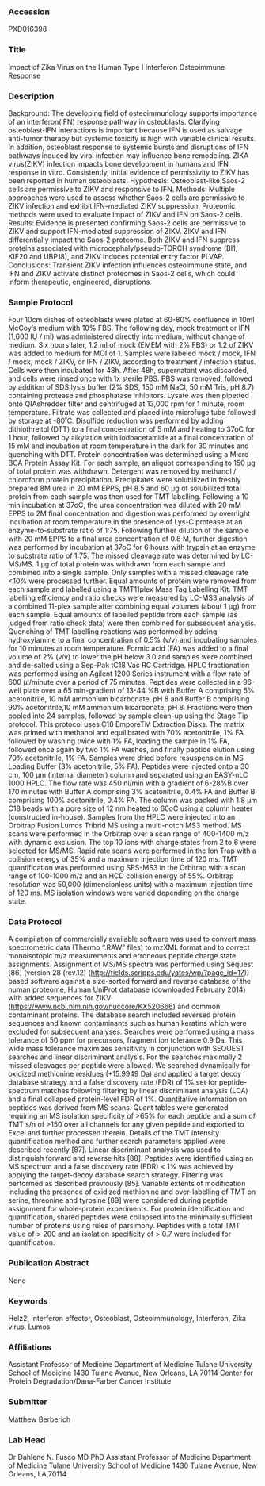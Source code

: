 ### Accession
PXD016398

### Title
Impact of Zika Virus on the Human Type I Interferon Osteoimmune Response

### Description
Background: The developing field of osteoimmunology supports importance of an interferon(IFN) response pathway in osteoblasts. Clarifying osteoblast-IFN interactions is important because IFN is used as salvage anti-tumor therapy but systemic toxicity is high with variable clinical results. In addition, osteoblast response to systemic bursts and disruptions of IFN pathways induced by viral infection may influence bone remodeling. ZIKA virus(ZIKV) infection impacts bone development in humans and IFN response in vitro. Consistently, initial evidence of permissivity to ZIKV has been reported in human osteoblasts. Hypothesis: Osteoblast-like Saos-2 cells are permissive to ZIKV and responsive to IFN. Methods: Multiple approaches were used to assess whether Saos-2 cells are permissive to ZIKV infection and exhibit IFN-mediated ZIKV suppression. Proteomic methods were used to evaluate impact of ZIKV and IFN on Saos-2 cells.  Results: Evidence is presented confirming Saos-2 cells are permissive to ZIKV and support IFN-mediated suppression of ZIKV. ZIKV and IFN differentially impact the Saos-2 proteome. Both ZIKV and IFN suppress proteins associated with microcephaly/pseudo-TORCH syndrome (BI1, KIF20 and UBP18), and ZIKV induces potential entry factor PLVAP. Conclusions: Transient ZIKV infection influences osteoimmune state, and IFN and ZIKV activate distinct proteomes in Saos-2 cells, which could inform therapeutic, engineered, disruptions.

### Sample Protocol
Four 10cm dishes of osteoblasts were plated at 60-80% confluence in 10ml McCoy’s medium with 10% FBS. The following day, mock treatment or IFN (1,600 IU / ml) was administered directly into medium, without change of medium. Six hours later, 1.2 ml of mock (EMEM with 2% FBS) or 1.2 of ZIKV was added to medium for MOI of 1. Samples were labeled mock / mock, IFN / mock, mock / ZIKV, or IFN / ZIKV, according to treatment / infection status. Cells were then incubated for 48h. After 48h, supernatant was discarded, and cells were rinsed once with 1x sterile PBS. PBS was removed, followed by addition of SDS lysis buffer (2% SDS, 150 mM NaCl, 50 mM Tris, pH 8.7) containing protease and phosphatase inhibitors. Lysate was then pipetted onto QIAshredder filter and centrifuged at 13,000 rpm for 1 minute, room temperature. Filtrate was collected and placed into microfuge tube followed by storage at -80˚C. Disulfide reduction was performed by adding dithiothreitol (DTT) to a final concentration of 5 mM and heating to 37oC for 1 hour, followed by alkylation with iodoacetamide at a final concentration of 15 mM and incubation at room temperature in the dark for 30 minutes and quenching with DTT. Protein concentration was determined using a Micro BCA Protein Assay Kit. For each sample, an aliquot corresponding to 150 µg of total protein was withdrawn. Detergent was removed by methanol / chloroform protein precipitation. Precipitates were solubilized in freshly prepared 8M urea in 20 mM EPPS, pH 8.5 and 60 µg of solubilized total protein from each sample was then used for TMT labelling.  Following a 10 min incubation at 37oC, the urea concentration was diluted with 20 mM EPPS to 2M final concentration and digestion was performed by overnight incubation at room temperature in the presence of Lys-C protease at an enzyme-to-substrate ratio of 1:75.  Following further dilution of the sample with 20 mM EPPS to a final urea concentration of 0.8 M, further digestion was performed by incubation at 37oC for 6 hours with trypsin at an enzyme to substrate ratio of 1:75.  The missed cleavage rate was determined by LC-MS/MS. 1 µg of total protein was withdrawn from each sample and combined into a single sample. Only samples with a missed cleavage rate <10% were processed further.  Equal amounts of protein were removed from each sample and labelled using a TMT11plex Mass Tag Labelling Kit. TMT labelling efficiency and ratio checks were measured by LC-MS3 analysis of a combined 11-plex sample after combining equal volumes (about 1 µg) from each sample. Equal amounts of labelled peptide from each sample (as judged from ratio check data) were then combined for subsequent analysis. Quenching of TMT labelling reactions was performed by adding hydroxylamine to a final concentration of 0.5% (v/v) and incubating samples for 10 minutes at room temperature.  Formic acid (FA) was added to a final volume of 2% (v/v) to lower the pH below 3.0 and samples were combined and de-salted using a Sep-Pak tC18 Vac RC Cartridge.  HPLC fractionation was performed using an Agilent 1200 Series instrument with a flow rate of 600 µl/minute over a period of 75 minutes.  Peptides were collected in a 96-well plate over a 65 min-gradient of 13-44 %B with Buffer A comprising 5% acetonitrile, 10 mM ammonium bicarbonate, pH 8 and Buffer B comprising 90% acetonitrile,10 mM ammonium bicarbonate, pH 8. Fractions were then pooled into 24 samples, followed by sample clean-up using the Stage Tip protocol. This protocol uses C18 EmporeTM Extraction Disks. The matrix was primed with methanol and equilibrated with 70% acetonitrile, 1% FA followed by washing twice with 1% FA, loading the sample in 1% FA, followed once again by two 1% FA washes, and finally peptide elution using 70% acetonitrile, 1% FA.  Samples were dried before resuspension in MS Loading Buffer (3% acetonitrile, 5% FA).  Peptides were injected onto a 30 cm, 100 µm (internal diameter) column and separated using an EASY-nLC 1000 HPLC. The flow rate was 450 nl/min with a gradient of 6-28%B over 170 minutes with Buffer A comprising 3% acetonitrile, 0.4% FA and Buffer B comprising 100% acetonitrile, 0.4% FA.  The column was packed with 1.8 µm C18 beads with a pore size of 12 nm heated to 60oC using a column heater (constructed in-house). Samples from the HPLC were injected into an Orbitrap Fusion Lumos Tribrid MS using a multi-notch MS3 method. MS scans were performed in the Orbitrap over a scan range of 400-1400 m/z with dynamic exclusion.  The top 10 ions with charge states from 2 to 6 were selected for MS/MS. Rapid rate scans were performed in the Ion Trap with a collision energy of 35% and a maximum injection time of 120 ms.  TMT quantification was performed using SPS-MS3 in the Orbitrap with a scan range of 100-1000 m/z and an HCD collision energy of 55%.  Orbitrap resolution was 50,000 (dimensionless units) with a maximum injection time of 120 ms. MS isolation windows were varied depending on the charge state.

### Data Protocol
A compilation of commercially available software was used to convert mass spectrometric data (Thermo “.RAW” files) to mzXML format and to correct monoisotopic m/z measurements and erroneous peptide charge state assignments. Assignment of MS/MS spectra was performed using Sequest [86] (version 28 (rev.12) (http://fields.scripps.edu/yates/wp/?page_id=17)) based software against a size-sorted forward and reverse database of the human proteome, Human UniProt database (downloaded February 2014) with added sequences for ZIKV (https://www.ncbi.nlm.nih.gov/nuccore/KX520666) and common contaminant proteins. The database search included reversed protein sequences and known contaminants such as human keratins which were excluded for subsequent analyses. Searches were performed using a mass tolerance of 50 ppm for precursors, fragment ion tolerance 0.9 Da. This wide mass tolerance maximizes sensitivity in conjunction with SEQUEST searches and linear discriminant analysis. For the searches maximally 2 missed cleavages per peptide were allowed. We searched dynamically for oxidized methionine residues (+15.9949 Da) and applied a target decoy database strategy and a false discovery rate (FDR) of 1% set for peptide-spectrum matches following filtering by linear discriminant analysis (LDA) and a final collapsed protein-level FDR of 1%. Quantitative information on peptides was derived from MS scans. Quant tables were generated requiring an MS isolation specificity of >65% for each peptide and a sum of TMT s/n of >150 over all channels for any given peptide and exported to Excel and further processed therein. Details of the TMT intensity quantification method and further search parameters applied were described recently [87].  Linear discriminant analysis was used to distinguish forward and reverse hits [88]. Peptides were identified using an MS spectrum and a false discovery rate (FDR) < 1% was achieved by applying the target-decoy database search strategy. Filtering was performed as described previously [85]. Variable extents of modification including the presence of oxidized methionine and over-labelling of TMT on serine, threonine and tyrosine [89] were considered during peptide assignment for whole-protein experiments. For protein identification and quantification, shared peptides were collapsed into the minimally sufficient number of proteins using rules of parsimony. Peptides with a total TMT value of > 200 and an isolation specificity of > 0.7 were included for quantification.

### Publication Abstract
None

### Keywords
Helz2, Interferon effector, Osteoblast, Osteoimmunology, Interferon, Zika virus, Lumos

### Affiliations
Assistant Professor of Medicine Department of Medicine  Tulane University School of Medicine 1430 Tulane Avenue, New Orleans, LA,70114
Center for Protein Degradation/Dana-Farber Cancer Institute

### Submitter
Matthew Berberich

### Lab Head
Dr Dahlene N. Fusco MD PhD
Assistant Professor of Medicine Department of Medicine  Tulane University School of Medicine 1430 Tulane Avenue, New Orleans, LA,70114


